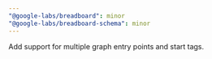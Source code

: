 ```yaml
---
"@google-labs/breadboard": minor
"@google-labs/breadboard-schema": minor
---
```


Add support for multiple graph entry points and start tags.
